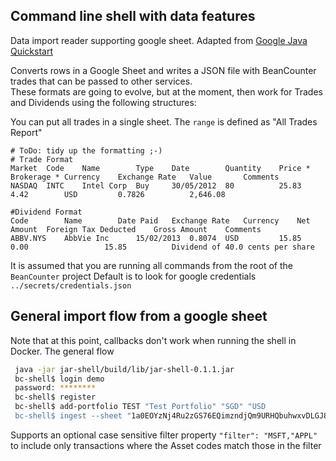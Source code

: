## Command line shell with data features

Data import reader supporting google sheet. Adapted from [Google Java Quickstart](https://developers.google.com/sheets/api/quickstart/java)

Converts rows in a Google Sheet and writes a JSON file with BeanCounter trades that can be passed to other services.  
These formats are going to evolve, but at the moment, then work for Trades and Dividends using the following structures:

You can put all trades in a single sheet.  The `range` is defined as "All Trades Report"

```csv
# ToDo: tidy up the formatting ;-)
# Trade Format
Market	Code	Name	    Type	Date	    Quantity	Price *	Brokerage *	Currency	Exchange Rate	Value	    Comments
NASDAQ	INTC	Intel Corp	Buy	    30/05/2012	80	        25.83	4.42	    USD	        0.7826	        2,646.08

#Dividend Format
Code	    Name	    Date Paid	Exchange Rate	Currency	Net Amount	Foreign Tax Deducted	Gross Amount	Comments
ABBV.NYS    AbbVie Inc      15/02/2013	0.8074  USD	        15.85	    0.00	             15.85	        Dividend of 40.0 cents per share
```
    
It is assumed that you are running all commands from the root of the `BeanCounter` project
Default is to look for google credentials `../secrets/credentials.json`  

## General import flow from a google sheet
Note that at this point, callbacks don't work when running the shell in Docker.
The general flow
```bash
 java -jar jar-shell/build/lib/jar-shell-0.1.1.jar
 bc-shell$ login demo
 password: ********
 bc-shell$ register
 bc-shell$ add-portfolio TEST "Test Portfolio" "SGD" "USD 
 bc-shell$ ingest --sheet "1a0EOYzNj4Ru2zGS76EQimzndjQm9URHQbuhwxvDLGJ8" --portfolio TEST
```

Supports an optional case sensitive filter property `"filter": "MSFT,"APPL"` to include only transactions where the Asset codes match those in the filter
